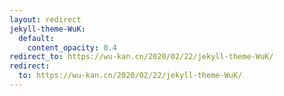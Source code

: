 ```yaml
---
layout: redirect
jekyll-theme-WuK:
  default:
    content_opacity: 0.4
redirect_to: https://wu-kan.cn/2020/02/22/jekyll-theme-WuK/
redirect:
  to: https://wu-kan.cn/2020/02/22/jekyll-theme-WuK/
---
```

